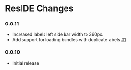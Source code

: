 ResIDE Changes
================

### 0.0.11
  
  * Increased labels left side bar width to 360px.
  * Add support for loading bundles with duplicate labels [#1](../../pull/1)

### 0.0.10
  
  * Initial release

